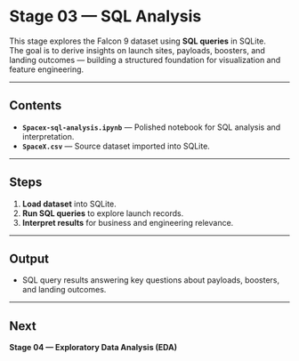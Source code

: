 # Stage 03 — SQL Analysis 
This stage explores the Falcon 9 dataset using **SQL queries** in SQLite.  
The goal is to derive insights on launch sites, payloads, boosters, and landing outcomes — building a structured foundation for visualization and feature engineering.

---
## Contents
- **`Spacex-sql-analysis.ipynb`** — Polished notebook for SQL analysis and interpretation.
- **`SpaceX.csv`** — Source dataset imported into SQLite.
  
---
## Steps
1. **Load dataset** into SQLite.  
2. **Run SQL queries** to explore launch records.  
3. **Interpret results** for business and engineering relevance.  

---
## Output
- SQL query results answering key questions about payloads, boosters, and landing outcomes.  

---
## Next
**Stage 04 — Exploratory Data Analysis (EDA)**
